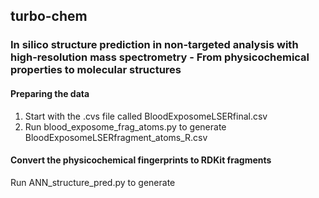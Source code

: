 ## turbo-chem
### In silico structure prediction in non-targeted analysis with high-resolution mass spectrometry - From physicochemical properties to molecular structures

#### Preparing the data  
1. Start with the .cvs file called BloodExposomeLSERfinal.csv  
2. Run blood_exposome_frag_atoms.py to generate BloodExposomeLSERfragment_atoms_R.csv  

#### Convert the physicochemical fingerprints to RDKit fragments
Run ANN_structure_pred.py to generate 

